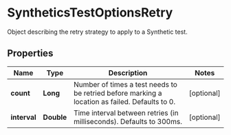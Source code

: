 

# SyntheticsTestOptionsRetry

Object describing the retry strategy to apply to a Synthetic test.
## Properties

Name | Type | Description | Notes
------------ | ------------- | ------------- | -------------
**count** | **Long** | Number of times a test needs to be retried before marking a location as failed. Defaults to 0. |  [optional]
**interval** | **Double** | Time interval between retries (in milliseconds). Defaults to 300ms. |  [optional]




